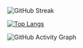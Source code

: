 ![GitHub Streak](https://github-readme-streak-stats.herokuapp.com/?user=Armaghan-Bashir-ch&theme=Nord)

[![Top Langs](https://github-readme-stats.vercel.app/api/top-langs/?username=Armaghan-Bashir-ch&theme=tokyo-night)](https://github.com/Armaghan-Bashir-ch/github-readme-stats)

![GitHub Activity Graph](https://github-readme-activity-graph.vercel.app/graph?username=Armaghan-Bashir-ch&theme=Nord)
